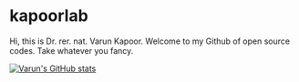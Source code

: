 # kapoorlab
Hi, this is Dr. rer. nat. Varun Kapoor. Welcome to my Github of open source codes. Take whatever you fancy.

[![Varun's GitHub stats](https://github-readme-stats.vercel.app/api?username=kapoorlab&organization=Kapoorlabs-paris&organization=Kapoorlabs-CAPED&count_private=true&show_icons=true)](https://github.com/anuraghazra/github-readme-stats)
